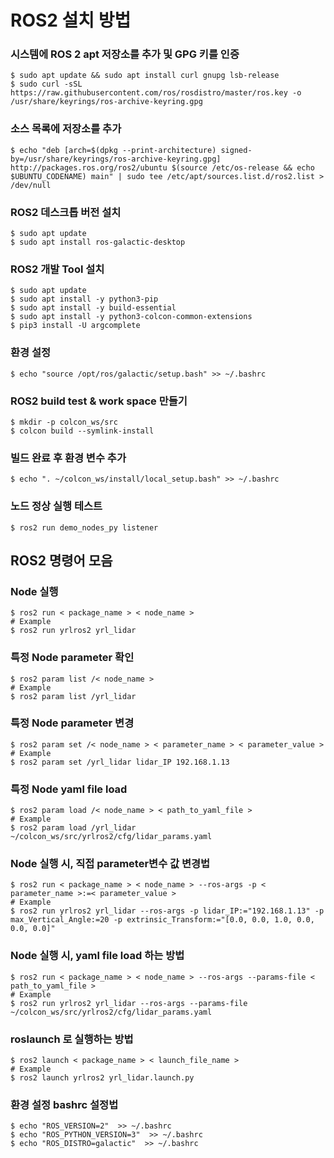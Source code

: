 ROS2 설치 방법
=============

### 시스템에 ROS 2 apt 저장소를 추가 및 GPG 키를 인증
```
$ sudo apt update && sudo apt install curl gnupg lsb-release
$ sudo curl -sSL https://raw.githubusercontent.com/ros/rosdistro/master/ros.key -o /usr/share/keyrings/ros-archive-keyring.gpg
```
### 소스 목록에 저장소를 추가
```
$ echo "deb [arch=$(dpkg --print-architecture) signed-by=/usr/share/keyrings/ros-archive-keyring.gpg] http://packages.ros.org/ros2/ubuntu $(source /etc/os-release && echo $UBUNTU_CODENAME) main" | sudo tee /etc/apt/sources.list.d/ros2.list > /dev/null
```
### ROS2 데스크톱 버전 설치
```
$ sudo apt update
$ sudo apt install ros-galactic-desktop
```
### ROS2 개발 Tool 설치
```
$ sudo apt update
$ sudo apt install -y python3-pip
$ sudo apt install -y build-essential
$ sudo apt install -y python3-colcon-common-extensions
$ pip3 install -U argcomplete
```
### 환경 설정
```
$ echo "source /opt/ros/galactic/setup.bash" >> ~/.bashrc
```
### ROS2 build test & work space 만들기
```
$ mkdir -p colcon_ws/src
$ colcon build --symlink-install
```
### 빌드 완료 후 환경 변수 추가
```
$ echo ". ~/colcon_ws/install/local_setup.bash" >> ~/.bashrc
```
### 노드 정상 실행 테스트
```
$ ros2 run demo_nodes_py listener
```
## ROS2 명령어 모음
### Node 실행
```
$ ros2 run < package_name > < node_name >
# Example
$ ros2 run yrlros2 yrl_lidar
```
### 특정 Node parameter 확인
```
$ ros2 param list /< node_name >
# Example
$ ros2 param list /yrl_lidar
```
### 특정 Node parameter 변경
```
$ ros2 param set /< node_name > < parameter_name > < parameter_value >
# Example
$ ros2 param set /yrl_lidar lidar_IP 192.168.1.13
```
### 특정 Node yaml file load
```
$ ros2 param load /< node_name > < path_to_yaml_file >
# Example
$ ros2 param load /yrl_lidar ~/colcon_ws/src/yrlros2/cfg/lidar_params.yaml
```
### Node 실행 시, 직접 parameter변수 값 변경법
```
$ ros2 run < package_name > < node_name > --ros-args -p < parameter_name >:=< parameter_value >
# Example
$ ros2 run yrlros2 yrl_lidar --ros-args -p lidar_IP:="192.168.1.13" -p max_Vertical_Angle:=20 -p extrinsic_Transform:="[0.0, 0.0, 1.0, 0.0, 0.0, 0.0]"
```
### Node 실행 시, yaml file load 하는 방법
```
$ ros2 run < package_name > < node_name > --ros-args --params-file < path_to_yaml_file >
# Example
$ ros2 run yrlros2 yrl_lidar --ros-args --params-file ~/colcon_ws/src/yrlros2/cfg/lidar_params.yaml
```

### roslaunch 로 실행하는 방법
```
$ ros2 launch < package_name > < launch_file_name >
# Example
$ ros2 launch yrlros2 yrl_lidar.launch.py
```

### 환경 설정 bashrc 설정법
```
$ echo "ROS_VERSION=2"  >> ~/.bashrc
$ echo "ROS_PYTHON_VERSION=3"  >> ~/.bashrc
$ echo "ROS_DISTRO=galactic"  >> ~/.bashrc
```
